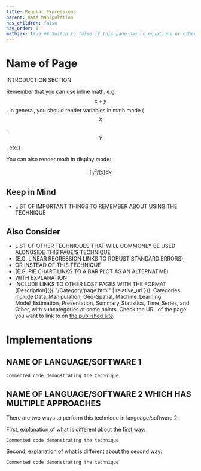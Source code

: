 ```yaml
---
title: Regular Expressions
parent: Data Manipulation
has_children: false
nav_order: 1
mathjax: true ## Switch to false if this page has no equations or other math rendering.
---
```


# Name of Page

INTRODUCTION SECTION

Remember that you can use inline math, e.g. $$x + y$$. In general, you should render variables in math mode ($$X$$, $$Y$$, etc.)

You can also render math in display mode:

$$
\int_a^b f(x)dx
$$

## Keep in Mind

- LIST OF IMPORTANT THINGS TO REMEMBER ABOUT USING THE TECHNIQUE

## Also Consider

- LIST OF OTHER TECHNIQUES THAT WILL COMMONLY BE USED ALONGSIDE THIS PAGE'S TECHNIQUE
- (E.G. LINEAR REGRESSION LINKS TO ROBUST STANDARD ERRORS),
- OR INSTEAD OF THIS TECHNIQUE
- (E.G. PIE CHART LINKS TO A BAR PLOT AS AN ALTERNATIVE)
- WITH EXPLANATION
- INCLUDE LINKS TO OTHER LOST PAGES WITH THE FORMAT [Description]({{ "/Category/page.html" | relative_url }}). Categories include Data_Manipulation, Geo-Spatial, Machine_Learning, Model_Estimation, Presentation, Summary_Statistics, Time_Series, and Other, with subcategories at some points. Check the URL of the page you want to link to on [the published site](https://lost-stats.github.io/).

# Implementations

## NAME OF LANGUAGE/SOFTWARE 1

```identifier for language type, see this page: https://github.com/jmm/gfm-lang-ids/wiki/GitHub-Flavored-Markdown-%28GFM%29-language-IDs
Commented code demonstrating the technique
```

## NAME OF LANGUAGE/SOFTWARE 2 WHICH HAS MULTIPLE APPROACHES

There are two ways to perform this technique in language/software 2.

First, explanation of what is different about the first way:

```identifier for language type, see this page: https://github.com/jmm/gfm-lang-ids/wiki/GitHub-Flavored-Markdown-%28GFM%29-language-IDs
Commented code demonstrating the technique
```

Second, explanation of what is different about the second way:

```identifier for language type, see this page: https://github.com/jmm/gfm-lang-ids/wiki/GitHub-Flavored-Markdown-%28GFM%29-language-IDs
Commented code demonstrating the technique
```
